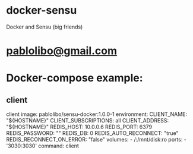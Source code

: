 # docker-sensu
Docker and Sensu (big friends)

# pablolibo@gmail.com

# Docker-compose example:

## client

client
  image: pablolibo/sensu-docker:1.0.0-1
  environment:
    CLIENT_NAME: "${HOSTNAME}"
    CLIENT_SUBSCRIPTIONS: all
    CLIENT_ADDRESS: "${HOSTNAME}"
    REDIS_HOST: 10.0.0.6
    REDIS_PORT: 6379
    REDIS_PASSWORD: ""
    REDIS_DB: 0
    REDIS_AUTO_RECONNECT: "true"
    REDIS_RECONNECT_ON_ERROR: "false"
  volumes:
    - /:/mnt/disk:ro
  ports:
    - '3030:3030'
  command: client
